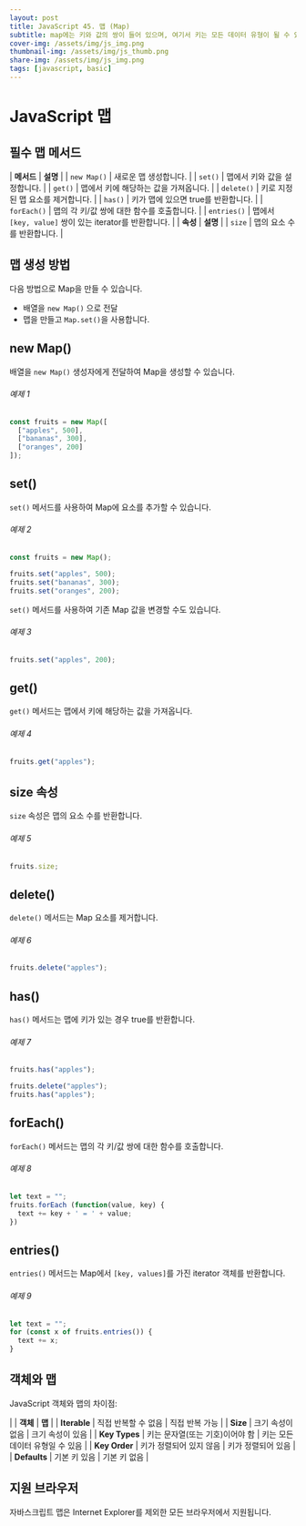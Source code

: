 ```yaml
---
layout: post
title: JavaScript 45. 맵 (Map)
subtitle: map에는 키와 값의 쌍이 들어 있으며, 여기서 키는 모든 데이터 유형이 될 수 있습니다. map은 키의 원래 삽입 순서를 기억합니다.
cover-img: /assets/img/js_img.png
thumbnail-img: /assets/img/js_thumb.png
share-img: /assets/img/js_img.png
tags: [javascript, basic]
---
```


# JavaScript 맵

## 필수 맵 메서드

| **메서드** | **설명** |
| ```new Map()``` | 새로운 맵 생성합니다. |
| ```set()``` | 맵에서 키와 값을 설정합니다. |
| ```get()``` | 맵에서 키에 해당하는 값을 가져옵니다. |
| ```delete()``` | 키로 지정된 맵 요소를 제거합니다. |
| ```has()``` | 키가 맵에 있으면 true를 반환합니다. |
| ```forEach()``` | 맵의 각 키/값 쌍에 대한 함수를 호출합니다. |
| ```entries()``` | 맵에서 ```[key, value]``` 쌍이 있는 iterator를 반환합니다. |
| **속성** | **설명** |
| ```size``` | 맵의 요소 수를 반환합니다. |

## 맵 생성 방법

다음 방법으로 Map을 만들 수 있습니다.

+ 배열을 ```new Map()``` 으로 전달
+ 맵을 만들고 ```Map.set()```을 사용합니다.

## new Map()

배열을 ```new Map()``` 생성자에게 전달하여 Map을 생성할 수 있습니다.

###### 예제 1

```javascript
const fruits = new Map([
  ["apples", 500],
  ["bananas", 300],
  ["oranges", 200]
]);
```

## set()

```set()``` 메서드를 사용하여 Map에 요소를 추가할 수 있습니다.

###### 예제 2

```javascript
const fruits = new Map();

fruits.set("apples", 500);
fruits.set("bananas", 300);
fruits.set("oranges", 200);
```

```set()``` 메서드를 사용하여 기존 Map 값을 변경할 수도 있습니다.

###### 예제 3

```javascript
fruits.set("apples", 200);
```

## get()

```get()``` 메서드는 맵에서 키에 해당하는 값을 가져옵니다.

###### 예제 4

```javascript
fruits.get("apples");
```

## size 속성

```size``` 속성은 맵의 요소 수를 반환합니다.

###### 예제 5

```javascript
fruits.size;
```

## delete()

```delete()``` 메서드는 Map 요소를 제거합니다.

###### 예제 6

```javascript
fruits.delete("apples");
```

## has()

```has()``` 메서드는 맵에 키가 있는 경우 true를 반환합니다.

###### 예제 7

```javascript
fruits.has("apples");

fruits.delete("apples");
fruits.has("apples");
```

## forEach()

```forEach()``` 메서드는 맵의 각 키/값 쌍에 대한 함수를 호출합니다.

###### 예제 8

```javascript
let text = "";
fruits.forEach (function(value, key) {
  text += key + ' = ' + value;
})
```


## entries()

```entries()``` 메서드는 Map에서 ```[key, values]```를 가진 iterator 객체를 반환합니다.

###### 예제 9

```javascript
let text = "";
for (const x of fruits.entries()) {
  text += x;
}
```

## 객체와 맵

JavaScript 객체와 맵의 차이점:

|  | **객체** | **맵** |
| **Iterable** | 직접 반복할 수 없음 | 직접 반복 가능 |
| **Size** | 크기 속성이 없음 | 크기 속성이 있음 |
| **Key Types** | 키는 문자열(또는 기호)이어야 함 | 키는 모든 데이터 유형일 수 있음 |
| **Key Order** | 키가 정렬되어 있지 않음 | 키가 정렬되어 있음 |
| **Defaults** | 기본 키 있음 | 기본 키 없음 |

## 지원 브라우저

자바스크립트 맵은 Internet Explorer를 제외한 모든 브라우저에서 지원됩니다.
